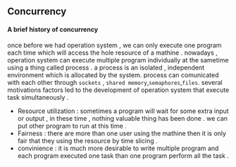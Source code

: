 ## Concurrency

####  A brief history of concurrency
  once before we had operation system , we can only execute one program each time which will access the hole resource of a mathine . nowadays , operation system can execute multiple program individually at the sametime using a thing called process . a process is an isolated , independent environment which is allocated by the system. process can comunicated with each other through `sockets` , `shared memory`,`semaphores`,`files`. 
  several motivations factors led to the development of operation system that execute task simultaneously . 
  * Resource utilization : sometimes a program will wait for some extra input or output , in these time , nothing valuable thing has been done . we can put other program to run at this time . 
  * Fairness : there are more than one user using the mathine then it is only fair that they using the resource by time slicing .
  * convinience : it is much more desirable to write multiple program and each program executed one task than one program perform all the task . 
  
